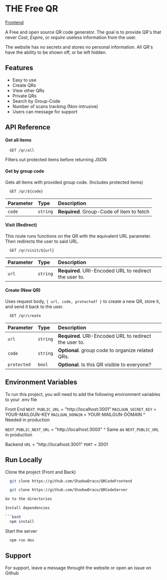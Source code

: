 # THE Free QR

[Frontend](https://github.com/ShadowDraco/The-Free-QR-Frontend)

A Free and open source QR code generator.
The goal is to provide QR's that never *Cost*, *Expire*, or *require* useless information from the user.

The website has no secrets and stores no personal information. All QR's have the ability to be shown off, or be left hidden. 

## Features

- Easy to use
- Create QRs
- View other QRs
- Private QRs
- Search by Group-Code
- Number of scans tracking (Non-intrusive)
- Users can message for support




## API Reference

#### Get all items

```http
  GET /qr/all
```
Filters out protected items before returning JSON

#### Get by group code

Gets all items with provided group code. (Includes protected items)

```http
  GET /qr/${code}
```

| Parameter | Type     | Description                       |
| :-------- | :------- | :-------------------------------- |
| `code`      | `string` | **Required**. Group-Code of item to fetch |

#### Visit (Redirect)

This route runs functions on the QR with the equivalent URL parameter. Then redirects the user to said URL.

```http
  GET /qr/visit/${url}
```

| Parameter | Type     | Description                       |
| :-------- | :------- | :-------------------------------- |
| `url`      | `string` | **Required**. URI-Encoded URL to redirect the user to. |

#### Create (New QR)

Uses request body, `{ url, code, protected? }` to create a new QR, store it, and send it back to the user.

```http
  GET /qr/create
```

| Parameter | Type     | Description                       |
| :-------- | :------- | :-------------------------------- |
| `url`      | `string` | **Required**. URI-Encoded URL to redirect the user to. |
| `code`      | `string` | **Optional**. group code to organize related QRs. |
| `protected`      | `bool` | **Optional**. Is this QR visible to everyone? |

## Environment Variables

To run this project, you will need to add the following environment variables to your .env file

Front End
`NEXT_PUBLIC_URL` = "http://localhost:3001"
`MAILGUN_SECRET_KEY` = YOUR-MAILGUN-KEY
`MAILGUN_DOMAIN` = YOUR-MAILGUN-DOMAIN
^ Needed in production

`NEXT_PUBLIC_NEXT_URL` = "http://localhost:3000"
^ Same as `NEXT_PUBLIC_URL` in production

Backend 
`URL` = "http://localhost:3001"
`PORT` = 3001 


## Run Locally

Clone the project (Front and Back)

```bash
  git clone https://github.com/ShadowDraco/QRCodeFrontend

  git clone https://github.com/ShadowDraco/QRCodeServer

Go to the directories

Install dependencies

```bash
  npm install
```

Start the server

```bash
  npm run dev
```


## Support

For support, leave a message throught the website or open an issue on Github

